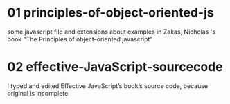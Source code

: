 01 principles-of-object-oriented-js
================================

some javascript file and extensions about examples in Zakas, Nicholas 's book "The Principles of object-oriented
javascript"

02 effective-JavaScript-sourcecode
===============================
I typed and edited Effective JavaScript’s book’s source code, because original is incomplete 

